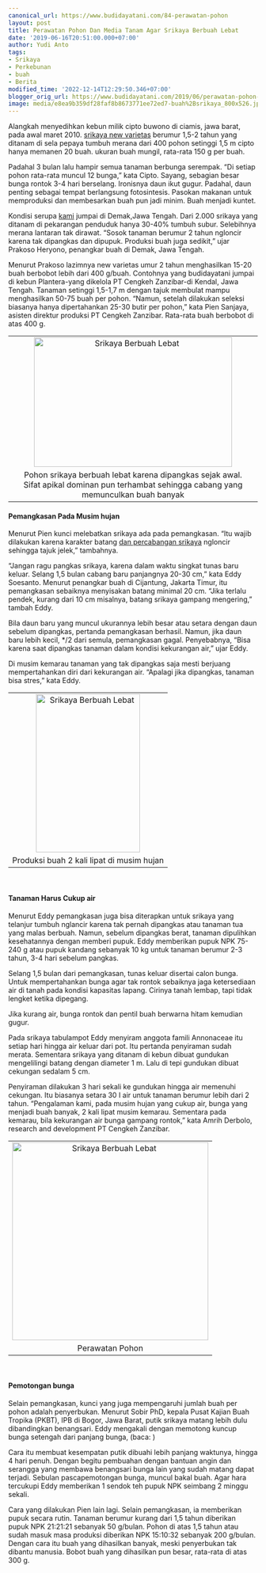 ```yaml
---
canonical_url: https://www.budidayatani.com/84-perawatan-pohon
layout: post
title: Perawatan Pohon Dan Media Tanam Agar Srikaya Berbuah Lebat
date: '2019-06-16T20:51:00.000+07:00'
author: Yudi Anto
tags:
- Srikaya
- Perkebunan
- buah
- Berita
modified_time: '2022-12-14T12:29:50.346+07:00'
blogger_orig_url: https://www.budidayatani.com/2019/06/perawatan-pohon-dan-media-tanam-agar.html
image: media/e8ea9b359df28faf8b8673771ee72ed7-buah%2Bsrikaya_800x526.jpg
---
```

<p>Alangkah menyedihkan kebun milik cipto buwono di ciamis, jawa barat, pada awal maret 2010. <a href="https://www.budidayatani.com/2019/06/macam-macam-jenis-dan-varietas-srikaya.html" style="width: auto !important" data-wpil-post-to-="data-wpil-post-to-">srikaya new varietas</a> berumur 1,5-2 tahun yang ditanam di sela pepaya tumbuh merana dari 400 pohon setinggi 1,5 m cipto hanya memanen 20 buah. ukuran buah mungil, rata-rata 150 g per buah.</p><p>Padahal 3 bulan lalu hampir semua tanaman berbunga serempak. &#8220;Di setiap pohon rata-rata muncul 12 bunga,&#8221; kata Cipto. Sayang, sebagian besar bunga rontok 3-4 hari berselang. Ironisnya daun ikut gugur. Padahal, daun penting sebagai tempat berlangsung fotosintesis. Pasokan makanan untuk memproduksi dan membesarkan buah pun jadi minim. Buah menjadi kuntet.</p><p>Kondisi serupa <a href="https://www.budidayatani.com/">kami</a> jumpai di Demak,Jawa Tengah. Dari 2.000 srikaya yang ditanam di pekarangan penduduk hanya 30-40% tumbuh subur. Selebihnya merana lantaran tak dirawat. “Sosok tanaman berumur 2 tahun ngloncir karena tak dipangkas dan dipupuk. Produksi buah juga sedikit,&#8221; ujar Prakoso Heryono, penangkar buah di Demak, Jawa Tengah.</p><p>Menurut Prakoso lazimnya new varietas umur 2 tahun menghasilkan 15-20 buah berbobot lebih dari 400 g/buah. Contohnya yang budidayatani jumpai di kebun Plantera-yang dikelola PT Cengkeh Zanzibar-di Kendal, Jawa Tengah. Tanaman setinggi 1,5-1,7 m dengan tajuk membulat mampu menghasilkan 50-75 buah per pohon. “Namun, setelah dilakukan seleksi biasanya hanya dipertahankan 25-30 butir per pohon,&#8221; kata Pien Sanjaya, asisten direktur produksi PT Cengkeh Zanzibar. Rata-rata buah berbobot di atas 400 g.</p><table style="margin-left: auto;margin-right: auto;text-align: center" cellspacing="0" cellpadding="0" align="center"><tbody><tr><td style="text-align: center"><a style="margin-left: auto;margin-right: auto" href="https://i0.wp.com/1.bp.blogspot.com/-N45zXuBOju4/XQZEdJFiqCI/AAAAAAAACKM/ob3hgpV2cc4EXCL18wuGD0FMkf8VpGWyQCLcBGAs/s1600/buah%2Bsrikaya_800x526.jpg?ssl=1"><img loading="lazy" title="" src="https://i0.wp.com/1.bp.blogspot.com/-N45zXuBOju4/XQZEdJFiqCI/AAAAAAAACKM/ob3hgpV2cc4EXCL18wuGD0FMkf8VpGWyQCLcBGAs/s400/buah%2Bsrikaya_800x526.jpg?resize=400%2C262&amp;ssl=1" alt="Srikaya Berbuah Lebat" width="400" height="262" border="0" data-original-height="526" data-original-width="800" data-recalc-dims="1" /></a></td></tr><tr><td style="text-align: center">Pohon srikaya berbuah lebat karena dipangkas sejak awal.<br />Sifat apikal dominan pun terhambat sehingga cabang yang memunculkan buah banyak</td></tr></tbody></table><h4>Pemangkasan Pada Musim hujan</h4><p>Menurut Pien kunci melebatkan srikaya ada pada pemangkasan. “Itu wajib dilakukan karena karakter batang <a href="https://www.budidayatani.com/2019/07/budidaya-buah-srikaya-san-pablo-dan.html" style="width: auto !important" data-wpil-post-to-="data-wpil-post-to-">dan percabangan srikaya</a> ngloncir sehingga tajuk jelek,” tambahnya.</p><p>“Jangan ragu pangkas srikaya, karena dalam waktu singkat tunas baru keluar. Selang 1,5 bulan cabang baru panjangnya 20-30 cm,” kata Eddy Soesanto. Menurut penangkar buah di Cijantung, Jakarta Timur, itu pemangkasan sebaiknya menyisakan batang minimal 20 cm. “Jika terlalu pendek, kurang dari 10 cm misalnya, batang srikaya gampang mengering,&#8221; tambah Eddy.</p><p>Bila daun baru yang muncul ukurannya lebih besar atau setara dengan daun sebelum dipangkas, pertanda pemangkasan berhasil. Namun, jika daun baru lebih kecil, */2 dari semula, pemangkasan gagal. Penyebabnya, “Bisa karena saat dipangkas tanaman dalam kondisi kekurangan air,” ujar Eddy.</p><p>Di musim kemarau tanaman yang tak dipangkas saja mesti berjuang mempertahankan diri dari kekurangan air. “Apalagi jika dipangkas, tanaman bisa stres,” kata Eddy.</p><table style="margin-left: auto;margin-right: auto;text-align: center" cellspacing="0" cellpadding="0" align="center"><tbody><tr><td style="text-align: center"><a style="margin-left: auto;margin-right: auto" href="https://i2.wp.com/1.bp.blogspot.com/-umj-2oNr3fU/XQZIEGN01QI/AAAAAAAACKk/dj5J3z3Kf4sAbXFVI55eOeOpYUJrEUPRwCLcBGAs/s1600/buah%2Bsrikaya_394x600.jpg?ssl=1"><img loading="lazy" title="" src="https://i2.wp.com/1.bp.blogspot.com/-umj-2oNr3fU/XQZIEGN01QI/AAAAAAAACKk/dj5J3z3Kf4sAbXFVI55eOeOpYUJrEUPRwCLcBGAs/s320/buah%2Bsrikaya_394x600.jpg?resize=210%2C320&amp;ssl=1" alt="Srikaya Berbuah Lebat" width="210" height="320" border="0" data-original-height="600" data-original-width="394" data-recalc-dims="1" /></a></td></tr><tr><td style="text-align: center">Produksi buah 2 kali lipat di musim hujan</td></tr></tbody></table><p>&nbsp;</p><h4>Tanaman Harus Cukup air</h4><p>Menurut Eddy pemangkasan juga bisa diterapkan untuk srikaya yang telanjur tumbuh nglancir karena tak pernah dipangkas atau tanaman tua yang malas berbuah. Namun, sebelum dipangkas berat, tanaman dipulihkan kesehatannya dengan memberi pupuk. Eddy memberikan pupuk NPK 75-240 g atau pupuk kandang sebanyak 10 kg untuk tanaman berumur 2-3 tahun, 3-4 hari sebelum pangkas.</p><p>Selang 1,5 bulan dari pemangkasan, tunas keluar disertai calon bunga. Untuk mempertahankan bunga agar tak rontok sebaiknya jaga ketersediaan air di tanah pada kondisi kapasitas lapang. Cirinya tanah lembap, tapi tidak lengket ketika dipegang.</p><p>Jika kurang air, bunga rontok dan pentil buah berwarna hitam kemudian gugur.</p><p>Pada srikaya tabulampot Eddy menyiram anggota famili Annonaceae itu setiap hari hingga air keluar dari pot. Itu pertanda penyiraman sudah merata. Sementara srikaya yang ditanam di kebun dibuat gundukan mengelilingi batang dengan diameter 1 m. Lalu di tepi gundukan dibuat cekungan sedalam 5 cm.</p><p>Penyiraman dilakukan 3 hari sekali ke gundukan hingga air memenuhi cekungan. Itu biasanya setara 30 I air untuk tanaman berumur lebih dari 2 tahun. “Pengalaman kami, pada musim hujan yang cukup air, bunga yang menjadi buah banyak, 2 kali lipat musim kemarau. Sementara pada kemarau, bila kekurangan air bunga gampang rontok,&#8221; kata Amrih Derbolo, research and development PT Cengkeh Zanzibar.</p><table style="margin-left: auto;margin-right: auto;text-align: center" cellspacing="0" cellpadding="0" align="center"><tbody><tr><td style="text-align: center"><a style="margin-left: auto;margin-right: auto" href="https://i0.wp.com/1.bp.blogspot.com/-WzmZ_XWj4cM/XQZItxxD4uI/AAAAAAAACKs/OafMUt81R4Q1jzejEa2q_cc17anW08kAQCLcBGAs/s1600/buah%2Bsrikaya_595x600.jpg?ssl=1"><img loading="lazy" title="" src="https://i1.wp.com/1.bp.blogspot.com/-WzmZ_XWj4cM/XQZItxxD4uI/AAAAAAAACKs/OafMUt81R4Q1jzejEa2q_cc17anW08kAQCLcBGAs/s400/buah%2Bsrikaya_595x600.jpg?resize=396%2C400&amp;ssl=1" alt="Srikaya Berbuah Lebat" width="396" height="400" border="0" data-original-height="600" data-original-width="595" data-recalc-dims="1" /></a></td></tr><tr><td style="text-align: center">Perawatan Pohon</td></tr></tbody></table><p>&nbsp;</p><h4>Pemotongan bunga</h4><p>Selain pemangkasan, kunci yang juga mempengaruhi jumlah buah per pohon adalah penyerbukan. Menurut Sobir PhD, kepala Pusat Kajian Buah Tropika (PKBT), IPB di Bogor, Jawa Barat, putik srikaya matang lebih dulu dibandingkan benangsari. Eddy mengakali dengan memotong kuncup bunga setengah dari panjang bunga, (baca: )</p><p>Cara itu membuat kesempatan putik dibuahi lebih panjang waktunya, hingga 4 hari penuh. Dengan begitu pembuahan dengan bantuan angin dan serangga yang membawa benangsari bunga lain yang sudah matang dapat terjadi. Sebulan pascapemotongan bunga, muncul bakal buah. Agar hara tercukupi Eddy memberikan 1 sendok teh pupuk NPK seimbang 2 minggu sekali.</p><p>Cara yang dilakukan Pien lain lagi. Selain pemangkasan, ia memberikan pupuk secara rutin. Tanaman berumur kurang dari 1,5 tahun diberikan pupuk NPK 21:21:21 sebanyak 50 g/bulan. Pohon di atas 1,5 tahun atau sudah masuk masa produksi diberikan NPK 15:10:32 sebanyak 200 g/bulan. Dengan cara itu buah yang dihasilkan banyak, meski penyerbukan tak dibantu manusia. Bobot buah yang dihasilkan pun besar, rata-rata di atas 300 g.</p>